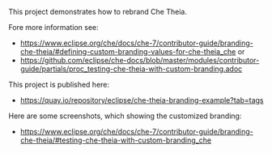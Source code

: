 This project demonstrates how to rebrand Che Theia.

Fore more information see:

* https://www.eclipse.org/che/docs/che-7/contributor-guide/branding-che-theia/#defining-custom-branding-values-for-che-theia_che or 
* https://github.com/eclipse/che-docs/blob/master/modules/contributor-guide/partials/proc_testing-che-theia-with-custom-branding.adoc

This project is published here:

* https://quay.io/repository/eclipse/che-theia-branding-example?tab=tags

Here are some screenshots, which showing the customized branding:

* https://www.eclipse.org/che/docs/che-7/contributor-guide/branding-che-theia/#testing-che-theia-with-custom-branding_che
